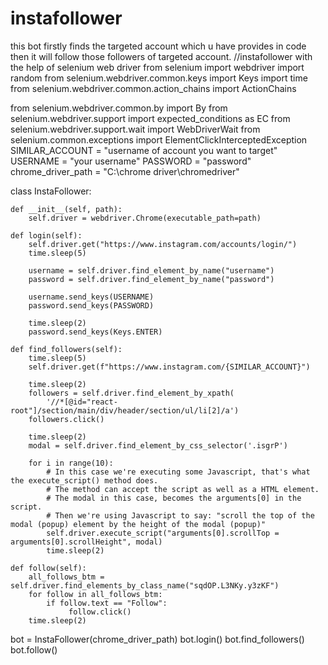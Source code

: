 # instafollower
this bot firstly finds the targeted account which u have provides in code then it will follow those followers of targeted account.
//instafollower with the help of selenium web driver
from selenium import webdriver
import random
from selenium.webdriver.common.keys import Keys
import time
from selenium.webdriver.common.action_chains import ActionChains

from selenium.webdriver.common.by import By
from selenium.webdriver.support import expected_conditions as EC
from selenium.webdriver.support.wait import WebDriverWait
from selenium.common.exceptions import ElementClickInterceptedException
SIMILAR_ACCOUNT = "username of account you want to target"
USERNAME = "your username"
PASSWORD = "password"
chrome_driver_path = "C:\chrome driver\chromedriver"

class InstaFollower:

    def __init__(self, path):
        self.driver = webdriver.Chrome(executable_path=path)

    def login(self):
        self.driver.get("https://www.instagram.com/accounts/login/")
        time.sleep(5)

        username = self.driver.find_element_by_name("username")
        password = self.driver.find_element_by_name("password")

        username.send_keys(USERNAME)
        password.send_keys(PASSWORD)

        time.sleep(2)
        password.send_keys(Keys.ENTER)

    def find_followers(self):
        time.sleep(5)
        self.driver.get(f"https://www.instagram.com/{SIMILAR_ACCOUNT}")

        time.sleep(2)
        followers = self.driver.find_element_by_xpath(
            '//*[@id="react-root"]/section/main/div/header/section/ul/li[2]/a')
        followers.click()

        time.sleep(2)
        modal = self.driver.find_element_by_css_selector('.isgrP')

        for i in range(10):
            # In this case we're executing some Javascript, that's what the execute_script() method does.
            # The method can accept the script as well as a HTML element.
            # The modal in this case, becomes the arguments[0] in the script.
            # Then we're using Javascript to say: "scroll the top of the modal (popup) element by the height of the modal (popup)"
            self.driver.execute_script("arguments[0].scrollTop = arguments[0].scrollHeight", modal)
            time.sleep(2)

    def follow(self):
        all_follows_btm = self.driver.find_elements_by_class_name("sqdOP.L3NKy.y3zKF")
        for follow in all_follows_btm:
            if follow.text == "Follow":
                 follow.click()
        time.sleep(2)

bot = InstaFollower(chrome_driver_path)
bot.login()
bot.find_followers()
bot.follow()
